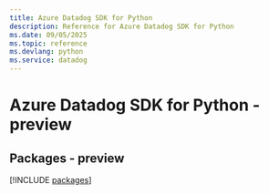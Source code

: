 ```yaml
---
title: Azure Datadog SDK for Python
description: Reference for Azure Datadog SDK for Python
ms.date: 09/05/2025
ms.topic: reference
ms.devlang: python
ms.service: datadog
---
```

# Azure Datadog SDK for Python - preview
## Packages - preview
[!INCLUDE [packages](datadog-index.md)]